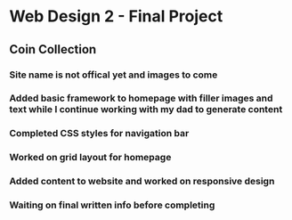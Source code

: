# Web Design 2 - Final Project

## Coin Collection

### Site name is not offical yet and images to come

### Added basic framework to homepage with filler images and text while I continue working with my dad to generate content

### Completed CSS styles for navigation bar

### Worked on grid layout for homepage

### Added content to website and worked on responsive design

### Waiting on final written info before completing